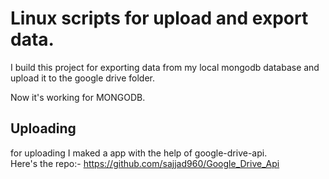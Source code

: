 # Linux scripts for upload and export data.
I build this project for exporting data from my local mongodb database and upload it to the google drive folder.

Now it's working for MONGODB.

## Uploading
for uploading I maked a app with the help of google-drive-api. <br/>
Here's the repo:- https://github.com/sajjad960/Google_Drive_Api
